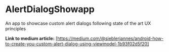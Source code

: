 # AlertDialogShowapp
An app to showcase custom alert dialogs following state of the art UX principles

**Link to medium article:**
[https://medium.com/@sieblerjannes/android-how-to-create-you-custom-alert-dialog-using-viewmodel-1b93f02d5f20]

